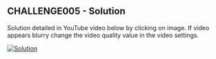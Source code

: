 ## CHALLENGE005 - Solution

Solution detailed in YouTube video below by clicking on image. If video appears blurry change the video quality value in the video settings.

[![Solution](https://img.youtube.com/vi/J9D1pVM62JU/0.jpg)](https://youtu.be/J9D1pVM62JU)
